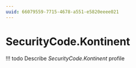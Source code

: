 ```yaml
---
uuid: 66079559-7715-4678-a551-e5820eeee021
---
```



# SecurityCode.Kontinent


<!-- prettier-ignore -->
!!! todo
    Describe *SecurityCode.Kontinent* profile
